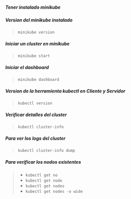 ##### Tener instalado minikube


##### Version del minikube instalado
> `minikube version`

##### Iniciar un cluster en minikube
> `minikube start`

##### Iniciar el dashboard
> `minikube dashboard`

##### Version de la herramienta kubectl en Cliente y Servidor
> `kubectl version`

##### Verificar detalles del cluster
> `kubectl cluster-info`

##### Para ver los logs del cluster
> `kubectl cluster-info dump`

##### Para verificar los nodos existentes
> - `kubectl get no`
> - `kubectl get node`
> - `kubectl get nodes`
> - `kubectl get nodes -o wide`
